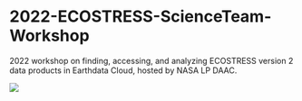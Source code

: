 # 2022-ECOSTRESS-ScienceTeam-Workshop

2022 workshop on finding, accessing, and analyzing ECOSTRESS version 2 data products in Earthdata Cloud, hosted by NASA LP DAAC.

![](https://nasa-openscapes.github.io/)
